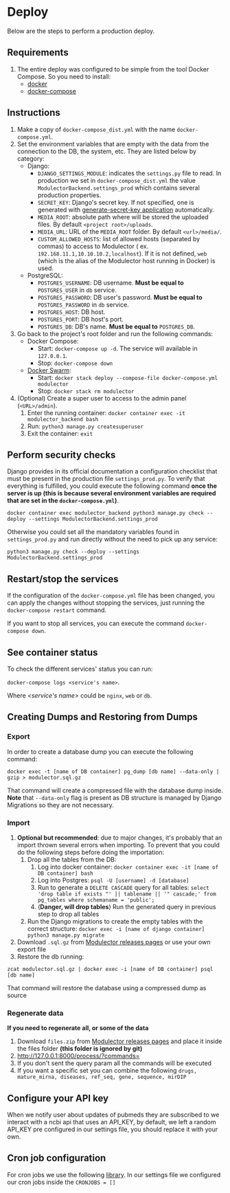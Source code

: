 # Deploy

Below are the steps to perform a production deploy.


## Requirements

1. The entire deploy was configured to be simple from the tool Docker Compose. So you need to install:
    - [docker](https://docs.docker.com/desktop/#download-and-install)
    - [docker-compose](https://docs.docker.com/compose/install/)


## Instructions

1. Make a copy of `docker-compose_dist.yml` with the name `docker-compose.yml`.
1. Set the environment variables that are empty with the data from the connection to the DB, the system, etc. They are listed below by category:
    - Django:
        - `DJANGO_SETTINGS_MODULE`: indicates the `settings.py` file to read. In production we set in `docker-compose_dist.yml` the value `ModulectorBackend.settings_prod` which contains several production properties.
        - `SECRET_KEY`: Django's secret key. If not specified, one is generated with [generate-secret-key application](https://github.com/MickaelBergem/django-generate-secret-key) automatically.
        - `MEDIA_ROOT`: absolute path where will be stored the uploaded files. By default `<project root>/uploads`.
        - `MEDIA_URL`: URL of the `MEDIA_ROOT` folder. By default `<url>/media/`.
        - `CUSTOM_ALLOWED_HOSTS`: list of allowed hosts (separated by commas) to access to Modulector (
          ex. `192.168.11.1,10.10.10.2,localhost`). If it is not defined, `web` (which is the alias of the Modulector host running in Docker) is used.
    - PostgreSQL:
        - `POSTGRES_USERNAME`: DB username. **Must be equal to** `POSTGRES_USER` in `db` service.
        - `POSTGRES_PASSWORD`: DB user's password. **Must be equal to** `POSTGRES_PASSWORD` in `db` service.
        - `POSTGRES_HOST`: DB host.
        - `POSTGRES_PORT`: DB host's port.
        - `POSTGRES_DB`: DB's name. **Must be equal to** `POSTGRES_DB`.
1. Go back to the project's root folder and run the following commands:
    - Docker Compose:
        - Start: `docker-compose up -d`. The service will available in `127.0.0.1`.
        - Stop: `docker-compose down`
    - [Docker Swarm](https://docs.docker.com/engine/swarm/):
        - Start: `docker stack deploy --compose-file docker-compose.yml modulector`
        - Stop: `docker stack rm modulector`
1. (Optional) Create a super user to access to the admin panel (`<URL>/admin`).
    1. Enter the running container: `docker container exec -it modulector_backend bash`
    1. Run: `python3 manage.py createsuperuser`
    1. Exit the container: `exit`


## Perform security checks

Django provides in its official documentation a configuration checklist that must be present in the production file `settings_prod.py`. To verify that everything is fulfilled, you could execute the following command **once the server is up (this is because several environment variables are required that are set in the `docker-compose.yml`)**.

```
docker container exec modulector_backend python3 manage.py check --deploy --settings ModulectorBackend.settings_prod
```

Otherwise you could set all the mandatory variables found in `settings_prod.py` and run directly without the need to pick up any service:

```
python3 manage.py check --deploy --settings ModulectorBackend.settings_prod
```


## Restart/stop the services

If the configuration of the `docker-compose.yml` file has been changed, you can apply the changes without stopping the services, just running the `docker-compose restart` command.

If you want to stop all services, you can execute the command `docker-compose down`.


## See container status

To check the different services' status you can run:

`docker-compose logs <service's name>`.

Where  *\<service's name\>* could be `nginx`, `web` or `db`.


## Creating Dumps and Restoring from Dumps

### Export

In order to create a database dump you can execute the following command:

`docker exec -t [name of DB container] pg_dump [db name] --data-only | gzip > modulector.sql.gz`

That command will create a compressed file with the database dump inside. **Note** that `--data-only` flag is present as DB structure is managed by Django Migrations so they are not necessary.

### Import

1. **Optional but recommended**: due to major changes, it's probably that an import thrown several errors when importing. To prevent that you could do the following steps before doing the importation:
    1. Drop all the tables from the DB:
        1. Log into docker container: `docker container exec -it [name of DB container] bash`
        1. Log into Postgres: `psql -U [username] -d [database]`
        1. Run to generate a `DELETE CASCADE` query for all
           tables: `select 'drop table if exists "' || tablename || '" cascade;' from pg_tables where schemaname = 'public';`
        1. (**Danger, will drop tables**) Run the generated query in previous step to drop all tables
    1. Run the Django migrations to create the empty tables with the correct structure: `docker exec -i [name of django container] python3 manage.py migrate`
1. Download `.sql.gz` from [Modulector releases pages](https://github.com/multiomics-datascience/modulector-backend/releases) or use your own export file
1. Restore the db running:

`zcat modulector.sql.gz | docker exec -i [name of DB container] psql [db name]`

That command will restore the database using a compressed dump as source

### Regenerate data

**If you need to regenerate all, or some of the data**

1. Download `files.zip` from [Modulector releases pages](https://github.com/multiomics-datascience/modulector-backend/releases) and place it inside the files folder **(this folder is ignored by git)**
2. http://127.0.0.1:8000/process/?commands=
3. If you don't sent the query param all the commands will be executed
4. If you want a specific set you can combine the following `drugs, mature_mirna, diseases, ref_seq, gene, sequence, mirDIP`


## Configure your API key

When we notify user about updates of pubmeds they are subscribed to we interact with a ncbi api that uses an API_KEY, by default, we left a random API_KEY pre configured in our settings file, you should replace it with your own.


## Cron job configuration
For cron jobs we use the following [library](https://github.com/kraiz/django-crontab). In our settings file we configured our cron jobs inside the `CRONJOBS = []`
